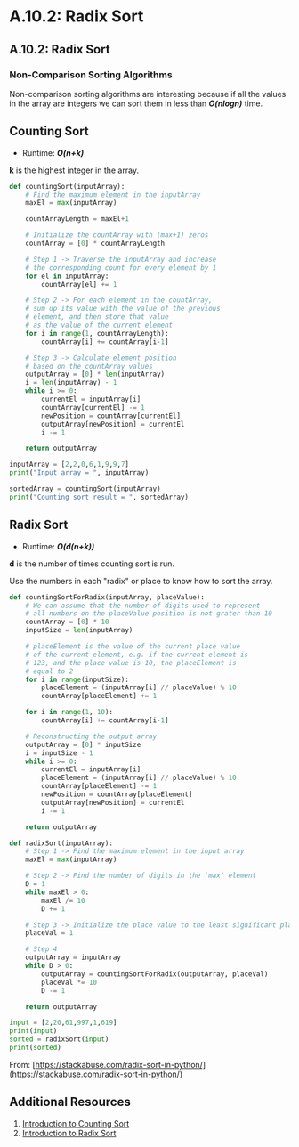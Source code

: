 # A.10.2: Radix Sort

## A.10.2: Radix Sort

### Non-Comparison Sorting Algorithms

Non-comparison sorting algorithms are interesting because if all the values in the array are integers we can sort them in less than _**O(nlogn)**_ time.

## Counting Sort

* Runtime: _**O(n+k)**_

**k** is the highest integer in the array.

```python
def countingSort(inputArray):
    # Find the maximum element in the inputArray
    maxEl = max(inputArray)

    countArrayLength = maxEl+1

    # Initialize the countArray with (max+1) zeros
    countArray = [0] * countArrayLength

    # Step 1 -> Traverse the inputArray and increase
    # the corresponding count for every element by 1
    for el in inputArray:
        countArray[el] += 1

    # Step 2 -> For each element in the countArray,
    # sum up its value with the value of the previous
    # element, and then store that value
    # as the value of the current element
    for i in range(1, countArrayLength):
        countArray[i] += countArray[i-1]

    # Step 3 -> Calculate element position
    # based on the countArray values
    outputArray = [0] * len(inputArray)
    i = len(inputArray) - 1
    while i >= 0:
        currentEl = inputArray[i]
        countArray[currentEl] -= 1
        newPosition = countArray[currentEl]
        outputArray[newPosition] = currentEl
        i -= 1

    return outputArray

inputArray = [2,2,0,6,1,9,9,7]
print("Input array = ", inputArray)

sortedArray = countingSort(inputArray)
print("Counting sort result = ", sortedArray)
```

## Radix Sort

* Runtime: _**O(d(n+k))**_

**d** is the number of times counting sort is run.

Use the numbers in each "radix" or place to know how to sort the array.

```python
def countingSortForRadix(inputArray, placeValue):
    # We can assume that the number of digits used to represent
    # all numbers on the placeValue position is not grater than 10
    countArray = [0] * 10
    inputSize = len(inputArray)

    # placeElement is the value of the current place value
    # of the current element, e.g. if the current element is
    # 123, and the place value is 10, the placeElement is
    # equal to 2
    for i in range(inputSize):
        placeElement = (inputArray[i] // placeValue) % 10
        countArray[placeElement] += 1

    for i in range(1, 10):
        countArray[i] += countArray[i-1]

    # Reconstructing the output array
    outputArray = [0] * inputSize
    i = inputSize - 1
    while i >= 0:
        currentEl = inputArray[i]
        placeElement = (inputArray[i] // placeValue) % 10
        countArray[placeElement] -= 1
        newPosition = countArray[placeElement]
        outputArray[newPosition] = currentEl
        i -= 1

    return outputArray

def radixSort(inputArray):
    # Step 1 -> Find the maximum element in the input array
    maxEl = max(inputArray)

    # Step 2 -> Find the number of digits in the `max` element
    D = 1
    while maxEl > 0:
        maxEl /= 10
        D += 1

    # Step 3 -> Initialize the place value to the least significant place
    placeVal = 1

    # Step 4
    outputArray = inputArray
    while D > 0:
        outputArray = countingSortForRadix(outputArray, placeVal)
        placeVal *= 10
        D -= 1

    return outputArray

input = [2,20,61,997,1,619]
print(input)
sorted = radixSort(input)
print(sorted)
```

From: [https://stackabuse.com/radix-sort-in-python/](https://stackabuse.com/radix-sort-in-python/)

## Additional Resources

1. [Introduction to Counting Sort](https://www.youtube.com/watch?v=OKd534EWcdk)
2. [Introduction to Radix Sort](https://www.youtube.com/watch?v=XiuSW\_mEn7g)
